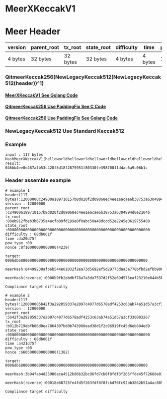 # MeerXKeccakV1

# Meer Header

| version	| parent_root	| tx_root	| state_root | difficulty 	| time | pow_type | nonce 
| ---| --- | --- | --- | --- | --- |  --- |  --- |
| 4 bytes	|32 bytes	|32 bytes	| 32 bytes	| 4 bytes	| 4 bytes | 1 byte |8 bytes 

### QitmeerKeccak256(NewLegacyKeccak512(NewLegacyKeccak512(header))^1)
#### [MeerXKeccakV1 See Golang Code](https://github.com/Qitmeer/qitmeer/blob/meer_pow/common/hash/hashfuncs_meer_crypto.go)
#### [QitmeerKeccak256 Use PaddingFix See C Code](https://github.com/jamesvan2019/keccakhash_c/commit/68cd0af8e573eafd2adeab1747e1760cbec99cf3)
#### [QitmeerKeccak256 Use PaddingFix See Golang Code](https://github.com/Qitmeer/crypto/blob/master/sha3/hashes.go#L76)

### NewLegacyKeccak512 Use Standard Keccak512

### Example
```golang
input : 117 bytes
HashMeerXKeccakV1(helloworldhelloworldhelloworldhelloworldhelloworldhelloworldhelloworldhelloworldhelloworldhelloworldhelloworldhel)
result: 046bb4ee0e487afb53c428f5d18f2875951f80330fe39870011ddac6a9c06b1c

```
### Header assemble example
```golang
# example 1
header(117 bytes):12000000c24900a189710157b8d020f2d09068ec4ee1eacae6b38753a6304894d0e2104b80eb912fbeb3b6735a4acfb89fd199e0f0abc50a48dccd52e2245e0619755468000000000000000000000000000000000000000000000000000000000000000068db061fda20d75f088f10000000000000
version : 12000000
parent_root :c24900a189710157b8d020f2d09068ec4ee1eacae6b38753a6304894d0e2104b
tx_root :80eb912fbeb3b6735a4acfb89fd199e0f0abc50a48dccd52e2245e0619755468
state_root :0000000000000000000000000000000000000000000000000000000000000000
difficulty : 68db061f
time :da20d75f
pow_type :08
nonce :8f10000000000000(4239)

target: 
0006db6800000000000000000000000000000000000000000000000000000000

meerHash:84499238afb6b544e01032f2ea73d5692ef5d29775daa3a778bfbd2efbb90000

meerHash(reverse):0000b9fb2ebdbf78a7a3da7597d2f52e69d573eaf23210e044b5b6af38924984

Compliance target difficulty

# example 2
header(117 bytes):120000005b42f3a292059337e2097c4077d6578adf4253c63ab74a51d57a3cf330003267b012b719ebfb86d8ea7864307bd0b743980ead38d1f2c06919fc45d6eb604ed9000000000000000000000000000000000000000000000000000000000000000068db061fa421d75f086605000000000000
version : 12000000
parent_root :5b42f3a292059337e2097c4077d6578adf4253c63ab74a51d57a3cf330003267
tx_root :b012b719ebfb86d8ea7864307bd0b743980ead38d1f2c06919fc45d6eb604ed9
state_root :0000000000000000000000000000000000000000000000000000000000000000
difficulty : 68db061f
time :a421d75f
pow_type :08
nonce :6605000000000000(1382)

target: 
0006db6800000000000000000000000000000000000000000000000000000000

meerHash:3b94fab4d25980aca4512b86b32bc96fd7cb8f8fdf3f265ffde45f72688e0100

meerHash(reverse):00018e68725fe4fd5f263fdf8f8fcbd76fc92bb3862b51a4ac8059d2b4fa943b

Compliance target difficulty
```